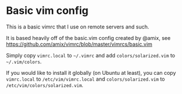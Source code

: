 # Basic vim config

This is a basic vimrc that I use on remote servers and such.

It is based heavily off of the basic.vim config created by @amix, see
https://github.com/amix/vimrc/blob/master/vimrcs/basic.vim

Simply copy `vimrc.local` to `~/.vimrc` and add `colors/solarized.vim` to
`~/.vim/colors`.

If you would like to install it globally (on Ubuntu at least), you can copy
`vimrc.local` to `/etc/vim/vimrc.local` and `colors/solarized.vim` to
`/etc/vim/colors/solarized.vim`.
